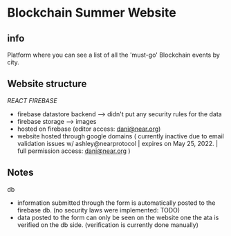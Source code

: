 # Blockchain Summer Website

## info
Platform where you can see a list of all the 'must-go' Blockchain events by city.

## Website structure
*REACT*
*FIREBASE*
- firebase datastore backend --> didn't put any security rules for the data 
- firebase storage --> images
- hosted on firebase (editor access: dani@near.org)
- website hosted through google domains ( currently inactive due to email validation issues w/ ashley@nearprotocol | expires on May 25, 2022. |  full permission access: dani@near.org )

## Notes
db 
- information submitted through the form is automatically posted to the firebase db. (no security laws were implemented: TODO)
- data posted to the form can only be seen on the website one the ata is verified on the db side. (verification is currently done manually)
